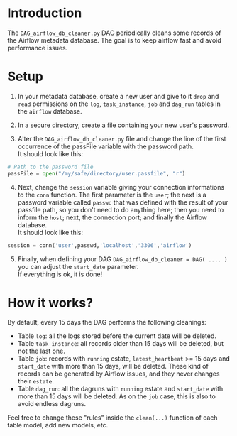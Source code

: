 # Introduction
The `DAG_airflow_db_cleaner.py` DAG periodically cleans some records of the Airflow metadata database. The goal is to keep airflow fast and avoid performance issues.

# Setup
1. In your metadata database, create a new user and give to it `drop` and `read` permissions on the `log`, `task_instance`, `job` and `dag_run` tables in the `airflow` database.

2. In a secure directory, create a file containing your new user's password.

3. Alter the `DAG_airflow_db_cleaner.py` file and change the line of the first occurrence of the passFile variable with the password path.  
It should look like this: 
```python
# Path to the password file
passFile = open("/my/safe/directory/user.passfile", "r")
```

4. Next, change the `session` variable giving your connection informations to the `conn` function. The first parameter is the `user`; the next is a password variable called `passwd` that was defined with the result of your passfile path, so you don't need to do anything here; then you need to inform the `host`; next, the connection port; and finally the Airflow database.  
It should look like this:
```python
session = conn('user',passwd,'localhost','3306','airflow')
```

5. Finally, when defining your DAG `DAG_airflow_db_cleaner = DAG( .... )` you can adjust the `start_date` parameter.  
If everything is ok, it is done!

# How it works?
By default, every 15 days the DAG performs the following cleanings:
 - Table `log`: all the logs stored before the current date will be deleted.
 - Table `task_instance`: all records older than 15 days will be deleted, but not the last one.
 - Table `job`: records with `running` estate, `latest_heartbeat` >= 15 days and `start_date` with more than 15 days, will be deleted. These kind of records can be generated by Airflow issues, and they never changes their `estate`.
 - Table `dag_run`: all the dagruns with `running` estate and `start_date` with more than 15 days will be deleted. As on the `job` case, this is also to avoid endless dagruns.

Feel free to change these "rules" inside the `clean(...)` function of each table model, add new models, etc.
